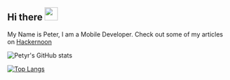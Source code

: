 ## Hi there <img src="https://raw.githubusercontent.com/MartinHeinz/MartinHeinz/master/wave.gif" width="30px">
My Name is Peter, I am a Mobile Developer.
Check out some of my articles on [Hackernoon](https://hackernoon.com/u/petyr)


![Petyr's GitHub stats](https://github-readme-stats.vercel.app/api?username=petyr47&show_icons=true&theme=radical)

[![Top Langs](https://github-readme-stats.vercel.app/api/top-langs/?username=petyr47)](https://github.com/petyr47/github-readme-stats)


<!--
**petyr47/petyr47** is a ✨ _special_ ✨ repository because its `README.md` (this file) appears on your GitHub profile.


Here are some ideas to get you started:

- 🔭 I’m currently working on ...
- 🌱 I’m currently learning ...
- 👯 I’m looking to collaborate on ...
- 🤔 I’m looking for help with ...
- 💬 Ask me about ...
- 📫 How to reach me: ...
- 😄 Pronouns: ...
- ⚡ Fun fact: ...
-->

